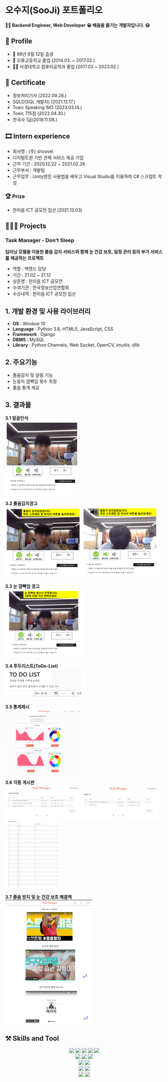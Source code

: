 # 오수지(SooJi) 포트폴리오
**👨‍💻 Backend Engineer, Web Developer**
**😀  배움을 즐기는 개발자입니다. 😃**



## 🔎 Profile
- 👶 98년 9월 12일 출생
- 🏫  오류고등학교 졸업 (2014.03. ~ 2017.02.)
- 👨‍🎓  서경대학교 컴퓨터공학과 졸업 (2017.03 ~ 2023.02.)



## 📑 Certificate
- 정보처리기사 (2022.09.26.)
- SQLD(SQL 개발자) (2021.12.17.)
- Toeic Speaking IM3 (2023.03.14.)
- Toeic 715점 (2022.04.30.)
- 한국사 1급(2019.11.08.)



## 🎞 Intern experience
- 회사명 : (주) shoovel
- 디지털트윈 기반 관제 서비스 제공 기업
- 근무 기간 : 2020.12.22 ~ 2021.02.26
- 근무부서 : 개발팀
- 근무업무 : Unity엔진 사용법을 배우고 Visual Studio를 이용하여 C# 스크립트 작성



### 🏆 Prize
- 한이음 ICT 공모전 입선 (2021.12.03)


## 👩🏻‍💻 Projects
### Task Manager - Don’t Sleep
**딥러닝 모델을 이용한 졸음 감지 서비스와 함께 눈 건강 보호, 일정 관리 등의 부가 서비스를 제공하는 프로젝트**
- 역할 : 백엔드 담당
- 기간 : 21.02 ~ 21.12
- 상훈명 : 한이음 ICT 공모전
- 수여기관 : 한국정보산업연합회
- 수상내역 : 한이음 ICT 공모전 입선

  
## 1. 개발 환경 및 사용 라이브러리
- **OS** : Window 10
- **Language** : Python 3.8, HTML5, JavaScript, CSS
- **Framework** : Django
- **DBMS** : MySQL
- **Library** : Python Channels, Web Socket, OpenCV, imutils, dlib

 
## 2. 주요기능   
- 졸음감지 및 알림 기능
- 눈동자 깜빡임 횟수 측정
- 졸음 통계 제공

## 3. 결과물
**3.1 얼굴인식**   
![<얼굴인식>](/00_img/1.png)   

**3.2 졸음감지경고**   
![<졸음감지경고1>](/00_img/2.png)![<졸음감지경고2>](/00_img/3.png)   

**3.3 눈 깜빡임 경고**   
![<눈깜빡임경고>](/00_img/4.png)   

**3.4 투두리스트(ToDo-List)**   
![<투두리스트>](/00_img/6.png)   

**3.5 통계제시**   
![<통계제시>](/00_img/5.png)   

**3.6 각종 게시판**   
![<자유게시판>](/00_img/7.png)![<Q&A>](/00_img/8.png)![<랭킹게시판>](/00_img/10.png)  

**3.7 졸음 방지 및 눈 건강 보호 해결책**   
![<해결책>](/00_img/9.png)   


## ⚒️ Skills and Tool
<div align=center> 
  <img src="https://img.shields.io/badge/python-3776AB?style=for-the-badge&logo=python&logoColor=white"> 
  <img src="https://img.shields.io/badge/java-007396?style=for-the-badge&logo=java&logoColor=white"> 
  <img src="https://img.shields.io/badge/c++-00599C?style=for-the-badge&logo=c%2B%2B&logoColor=white">
  <img src="https://img.shields.io/badge/csharp-512BD4?style=for-the-badge&logo=csharp&logoColor=white">
  <img src="https://img.shields.io/badge/c-A8B9CC?style=for-the-badge&logo=c&logoColor=white">
  <br>

  <img src="https://img.shields.io/badge/html5-E34F26?style=for-the-badge&logo=html5&logoColor=white"> 
  <img src="https://img.shields.io/badge/css-1572B6?style=for-the-badge&logo=css3&logoColor=white"> 
  <img src="https://img.shields.io/badge/javascript-F7DF1E?style=for-the-badge&logo=javascript&logoColor=black"> 
  <br>

  <img src="https://img.shields.io/badge/mysql-4479A1?style=for-the-badge&logo=mysql&logoColor=white"> 
  <img src="https://img.shields.io/badge/firebase-FFCA28?style=for-the-badge&logo=firebase&logoColor=white">
  <br>

  <img src="https://img.shields.io/badge/spring-6DB33F?style=for-the-badge&logo=spring&logoColor=white"> 
  <img src="https://img.shields.io/badge/django-092E20?style=for-the-badge&logo=django&logoColor=white">
  <br>

<img src="https://img.shields.io/badge/github-181717?style=for-the-badge&logo=github&logoColor=white">
  <img src="https://img.shields.io/badge/git-F05032?style=for-the-badge&logo=git&logoColor=white">
  <br>
</div>
